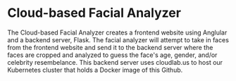 # Cloud-based Facial Analyzer

The Cloud-based Facial Analyzer creates a frontend website using Anglular and a backend server, Flask. The facial analyzer will attempt to take in faces from the frontend website and send it to the backend server where the faces are cropped and analyzed to guess the face's age, gender, and/or celebrity resembelance. This backend server uses cloudlab.us to host our Kubernetes cluster that holds a Docker image of this Github.

